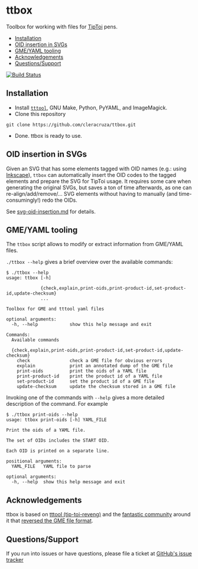 # ttbox

Toolbox for working with files for [TipToi](https://www.tiptoi.com/) pens.

* [Installation](#installation)
* [OID insertion in SVGs](#oid-insertion-in-svgs)
* [GME/YAML tooling](#gmeyaml-tooling)
* [Acknowledgements](#acknowledgements)
* [Questions/Support](#questionssupport)

[![Build Status](https://travis-ci.org/cleracruza/ttbox.svg?branch=master)](https://travis-ci.org/cleracruza/ttbox)

## Installation

* Install [`tttool`](https://github.com/entropia/tip-toi-reveng), GNU Make, Python, PyYAML, and ImageMagick.
* Clone this repository
```
git clone https://github.com/cleracruza/ttbox.git
```
* Done. ttbox is ready to use.

## OID insertion in SVGs

Given an SVG that has some elements tagged with OID names (e.g.: using [Inkscape](https://inkscape.org/)), `ttbox` can automatically insert the OID codes to the tagged elements and prepare the SVG for TipToi usage. It requires some care when generating the original SVGs, but saves a ton of time afterwards, as one can re-align/add/remove/... SVG elements without having to manually (and time-consumingly!) redo the OIDs.

See [svg-oid-insertion.md](svg-oid-insertion.md) for details.

## GME/YAML tooling

The `ttbox` script allows to modify or extract information from GME/YAML files.

`./ttbox --help` gives a brief overview over the available commands:

```
$ ./ttbox --help
usage: ttbox [-h]
             
             {check,explain,print-oids,print-product-id,set-product-id,update-checksum}
             ...

Toolbox for GME and tttool yaml files

optional arguments:
  -h, --help            show this help message and exit

Commands:
  Available commands

  {check,explain,print-oids,print-product-id,set-product-id,update-checksum}
    check               check a GME file for obvious errors
    explain             print an annotated dump of the GME file
    print-oids          print the oids of a YAML file
    print-product-id    print the product id of a YAML file
    set-product-id      set the product id of a GME file
    update-checksum     update the checksum stored in a GME file
```

Invoking one of the commands with `--help` gives a more detailed description of the command. For example

```
$ ./ttbox print-oids --help
usage: ttbox print-oids [-h] YAML_FILE

Print the oids of a YAML file.

The set of OIDs includes the START OID.

Each OID is printed on a separate line.

positional arguments:
  YAML_FILE   YAML file to parse

optional arguments:
  -h, --help  show this help message and exit
```

## Acknowledgements

ttbox is based on [tttool (tip-toi-reveng)](https://github.com/entropia/tip-toi-reveng) and the [fantastic community](https://lists.nomeata.de/mailman/listinfo/tiptoi) around it that [reversed the GME file format](https://github.com/entropia/tip-toi-reveng/blob/master/GME-Format.md).

## Questions/Support

If you run into issues or have questions, please file a ticket at [GitHub's issue tracker](https://github.com/cleracruza/ttbox/issues/new)
